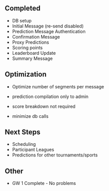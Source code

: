 ## Completed

- DB setup
- Initial Message (re-send disabled)
- Prediction Message Authentication
- Confirmation Message
- Proxy Predictions
- Scoring points
- Leaderboard Update
- Summary Message

## Optimization

- Optimize number of segments per message
- prediction compilation only to admin
- score breakdown not required

- minimize db calls

## Next Steps

- Scheduling
- Participant Leagues
- Predictions for other tournaments/sports

## Other

- GW 1 Complete - No problems

